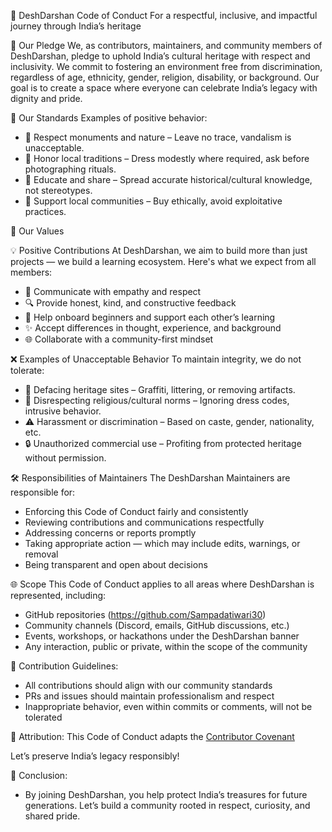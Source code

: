 🌄 DeshDarshan Code of Conduct
For a respectful, inclusive, and impactful journey through India’s heritage


🤝 Our Pledge
We, as contributors, maintainers, and community members of DeshDarshan, pledge to uphold India’s cultural heritage with respect and inclusivity. We commit to fostering an environment free from discrimination, regardless of age, ethnicity, gender, religion, disability, or background. Our goal is to create a space where everyone can celebrate India’s legacy with dignity and pride.


🚦 Our Standards
Examples of positive behavior:
- 💖 Respect monuments and nature – Leave no trace, vandalism is unacceptable.
- 🤝 Honor local traditions – Dress modestly where required, ask before photographing rituals.
- 📝 Educate and share – Spread accurate historical/cultural knowledge, not stereotypes.
- 🌱 Support local communities – Buy ethically, avoid exploitative practices.

🌱 Our Values

💡 Positive Contributions
At DeshDarshan, we aim to build more than just projects — we build a learning ecosystem. Here's what we expect from all members:
- 💬 Communicate with empathy and respect
- 🔍 Provide honest, kind, and constructive feedback
- 🤝 Help onboard beginners and support each other’s learning
- ✨ Accept differences in thought, experience, and background
- 🌐 Collaborate with a community-first mindset

❌ Examples of Unacceptable Behavior
To maintain integrity, we do not tolerate:
- 🚫 Defacing heritage sites – Graffiti, littering, or removing artifacts.
- 🛑 Disrespecting religious/cultural norms – Ignoring dress codes, intrusive behavior.
- ⚠️ Harassment or discrimination – Based on caste, gender, nationality, etc.
- 🔒 Unauthorized commercial use – Profiting from protected heritage without permission.


🛠️ Responsibilities of Maintainers
The DeshDarshan Maintainers are responsible for:
- Enforcing this Code of Conduct fairly and consistently
- Reviewing contributions and communications respectfully
- Addressing concerns or reports promptly
- Taking appropriate action — which may include edits, warnings, or removal
- Being transparent and open about decisions


🌐 Scope
This Code of Conduct applies to all areas where DeshDarshan is represented, including:
- GitHub repositories (https://github.com/Sampadatiwari30)
- Community channels (Discord, emails, GitHub discussions, etc.)
- Events, workshops, or hackathons under the DeshDarshan banner
- Any interaction, public or private, within the scope of the community


🧾 Contribution Guidelines:
- All contributions should align with our community standards
- PRs and issues should maintain professionalism and respect
- Inappropriate behavior, even within commits or comments, will not be tolerated


📄 Attribution:
This Code of Conduct adapts the 
[Contributor Covenant](https://www.contributor-covenant.org/version/2/1/code_of_conduct/)

Let’s preserve India’s legacy responsibly!


🌟 Conclusion:
- By joining DeshDarshan, you help protect India’s treasures for future generations. Let’s build a community rooted in respect, curiosity, and shared pride. 
